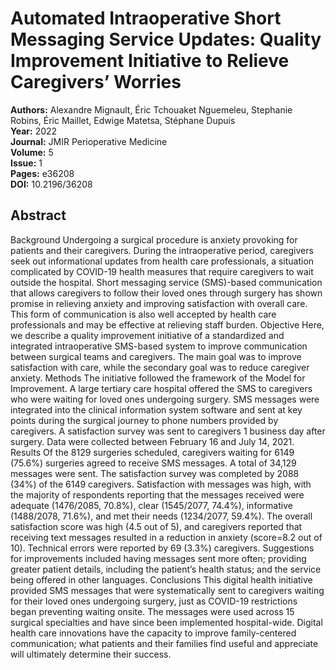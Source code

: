 # Automated Intraoperative Short Messaging Service Updates: Quality Improvement Initiative to Relieve Caregivers’ Worries

**Authors:** Alexandre Mignault, Éric Tchouaket Nguemeleu, Stephanie Robins, Éric Maillet, Edwige Matetsa, Stéphane Dupuis  
**Year:** 2022  
**Journal:** JMIR Perioperative Medicine  
**Volume:** 5  
**Issue:** 1  
**Pages:** e36208  
**DOI:** 10.2196/36208  

## Abstract
Background            Undergoing a surgical procedure is anxiety provoking for patients and their caregivers. During the intraoperative period, caregivers seek out informational updates from health care professionals, a situation complicated by COVID-19 health measures that require caregivers to wait outside the hospital. Short messaging service (SMS)-based communication that allows caregivers to follow their loved ones through surgery has shown promise in relieving anxiety and improving satisfaction with overall care. This form of communication is also well accepted by health care professionals and may be effective at relieving staff burden.                                Objective            Here, we describe a quality improvement initiative of a standardized and integrated intraoperative SMS-based system to improve communication between surgical teams and caregivers. The main goal was to improve satisfaction with care, while the secondary goal was to reduce caregiver anxiety.                                Methods            The initiative followed the framework of the Model for Improvement. A large tertiary care hospital offered the SMS to caregivers who were waiting for loved ones undergoing surgery. SMS messages were integrated into the clinical information system software and sent at key points during the surgical journey to phone numbers provided by caregivers. A satisfaction survey was sent to caregivers 1 business day after surgery. Data were collected between February 16 and July 14, 2021.                                Results            Of the 8129 surgeries scheduled, caregivers waiting for 6149 (75.6%) surgeries agreed to receive SMS messages. A total of 34,129 messages were sent. The satisfaction survey was completed by 2088 (34%) of the 6149 caregivers. Satisfaction with messages was high, with the majority of respondents reporting that the messages received were adequate (1476/2085, 70.8%), clear (1545/2077, 74.4%), informative (1488/2078, 71.6%), and met their needs (1234/2077, 59.4%). The overall satisfaction score was high (4.5 out of 5), and caregivers reported that receiving text messages resulted in a reduction in anxiety (score=8.2 out of 10). Technical errors were reported by 69 (3.3%) caregivers. Suggestions for improvements included having messages sent more often; providing greater patient details, including the patient’s health status; and the service being offered in other languages.                                Conclusions            This digital health initiative provided SMS messages that were systematically sent to caregivers waiting for their loved ones undergoing surgery, just as COVID-19 restrictions began preventing waiting onsite. The messages were used across 15 surgical specialties and have since been implemented hospital-wide. Digital health care innovations have the capacity to improve family-centered communication; what patients and their families find useful and appreciate will ultimately determine their success.

